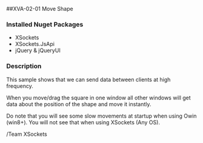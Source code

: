 ##XVA-02-01 Move Shape

### Installed Nuget Packages

- XSockets
- XSockets.JsApi
- jQuery & jQueryUI

### Description

This sample shows that we can send data between clients at high frequency.

When you move/drag the square in one window all other windows will get data about the position of the shape and move it instantly.

Do note that you will see some slow movements at startup when using Owin (win8+). You will not see that when using XSockets (Any OS).

/Team XSockets